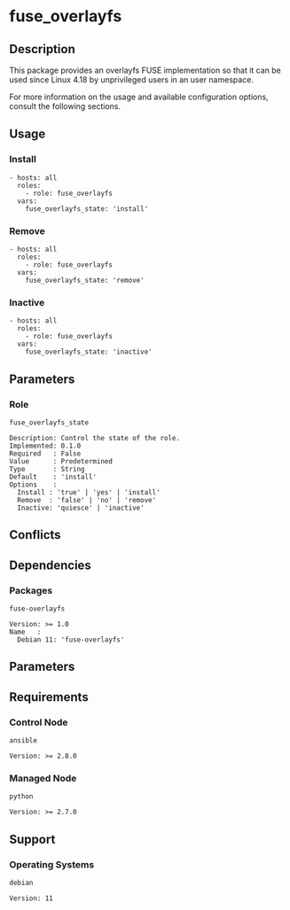 # fuse_overlayfs

## Description

This package provides an overlayfs FUSE implementation so that it can be used
since Linux 4.18 by unprivileged users in an user namespace.

For more information on the usage and available configuration options,
consult the following sections.

## Usage

### Install

```
- hosts: all
  roles:
    - role: fuse_overlayfs
  vars:
    fuse_overlayfs_state: 'install'
```

### Remove

```
- hosts: all
  roles:
    - role: fuse_overlayfs
  vars:
    fuse_overlayfs_state: 'remove'
```

### Inactive

```
- hosts: all
  roles:
    - role: fuse_overlayfs
  vars:
    fuse_overlayfs_state: 'inactive'
```

## Parameters

### Role

`fuse_overlayfs_state`

    Description: Control the state of the role.
    Implemented: 0.1.0
    Required   : False
    Value      : Predetermined
    Type       : String
    Default    : 'install'
    Options    :
      Install : 'true' | 'yes' | 'install'
      Remove  : 'false' | 'no' | 'remove'
      Inactive: 'quiesce' | 'inactive'

## Conflicts

## Dependencies

### Packages

`fuse-overlayfs`

    Version: >= 1.0
    Name   :
      Debian 11: 'fuse-overlayfs'

## Parameters

## Requirements

### Control Node

`ansible`

    Version: >= 2.8.0

### Managed Node

`python`

    Version: >= 2.7.0

## Support

### Operating Systems

`debian`

    Version: 11
